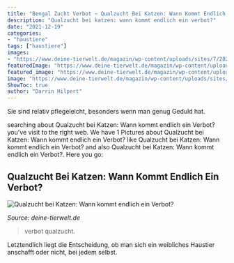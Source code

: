 ```yaml
---
title: "Bengal Zucht Verbot ~ Qualzucht Bei Katzen: Wann Kommt Endlich Ein Verbot?"
description: "Qualzucht bei katzen: wann kommt endlich ein verbot?"
date: "2021-12-19"
categories:
- "haustiere"
tags: ["haustiere"]
images:
- "https://www.deine-tierwelt.de/magazin/wp-content/uploads/sites/7/2020/09/bengal-katze-Irina_kukuts-696x464.jpg"
featuredImage: "https://www.deine-tierwelt.de/magazin/wp-content/uploads/sites/7/2020/09/bengal-katze-Irina_kukuts-696x464.jpg"
featured_image: "https://www.deine-tierwelt.de/magazin/wp-content/uploads/sites/7/2020/09/bengal-katze-Irina_kukuts-696x464.jpg"
image: "https://www.deine-tierwelt.de/magazin/wp-content/uploads/sites/7/2020/09/bengal-katze-Irina_kukuts-696x464.jpg"
ShowToc: true
author: "Darrin Hilpert"
---
```



Sie sind relativ pflegeleicht, besonders wenn man genug Geduld hat.

	

		
searching about Qualzucht bei Katzen: Wann kommt endlich ein Verbot? you've visit to the right web. We have 1 Pictures about Qualzucht bei Katzen: Wann kommt endlich ein Verbot? like Qualzucht bei Katzen: Wann kommt endlich ein Verbot? and also Qualzucht bei Katzen: Wann kommt endlich ein Verbot?. Here you go:
		
    
## Qualzucht Bei Katzen: Wann Kommt Endlich Ein Verbot?

<img loading=lazy src="https://www.deine-tierwelt.de/magazin/wp-content/uploads/sites/7/2020/09/bengal-katze-Irina_kukuts-696x464.jpg" onerror="this.onerror=null;this.src='https://tse1.mm.bing.net/th?id=OIP.FYZg9dRnWrMgs42sgmAT0AHaE8&amp;pid=15.1';" alt="Qualzucht bei Katzen: Wann kommt endlich ein Verbot?">

_Source: deine-tierwelt.de_

>verbot qualzucht. 

	

Letztendlich liegt die Entscheidung, ob man sich ein weibliches Haustier anschafft oder nicht, bei jedem selbst.

